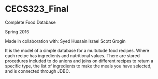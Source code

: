 # CECS323_Final
Complete Food Database 

Spring 2016

Made in collaboration with:
Syed Hussain
Israel Scott Grogin

It is the model of a simple database for a multutude food recipes. Where each recipe has ingredients and nutritional values. There are stored procedures included to do unions and joins on different recipes to return a specific type, the list of ingredients to make the meals you have selected, and is connected through JDBC.

